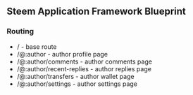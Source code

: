 ## Steem Application Framework Blueprint

### Routing

- / - base route
- /@:author - author profile page
- /@:author/comments - author comments page
- /@:author/recent-replies - author replies page
- /@:author/transfers - author wallet page
- /@:author/settings - author settings page

